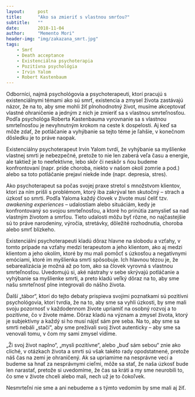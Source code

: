 ```yaml
---
layout:     post
title:      "Ako sa zmieriť s vlastnou smrťou?"
subtitle:   ""
date:       2018-11-04
author:     "Memento Mori"
header-img: "img/zakazana_smrt.jpg"
tags:
    - Smrť
    - Death acceptance 
    - Existenciálna psychoterapia
    - Pozitívna psychológia
    - Irvin Yalom
    - Robert Kastenbaum
---
```


Odborníci, najmä psychológovia a psychoterapeuti, ktorí pracujú s existenciálnymi témami ako sú smrť, existencia a zmysel života zastávajú názor, že na to, aby sme mohli žiť plnohodnotný život, musíme akceptovať vlastné ohraničenie a jedným z nich je zmieriť sa s vlastnou smrteľnosťou. Podľa psychológa Roberta Kastenbauma vyrovnanie sa s vlastnou smrteľnosťou je nevyhnutným krokom na ceste k dospelosti. Aj keď sa môže zdať, že potláčanie a vyhýbanie sa tejto téme je ľahšie, v konečnom dôsledku je to práve naopak. 

Existenciálny psychoterapeut Irvin Yalom tvrdí, že vyhýbanie sa myšlienke vlastnej smrti je nebezpečné, pretože to nie len zaberá veľa času a energie, ale taktiež je to neefektívne, lebo skôr či neskôr s ňou budeme konfrontovaní (napr. príde choroba, niekto v našom okolí zomrie a pod.) alebo sa toto potláčanie prejaví niekde inde (napr. depresia, stres). 

Ako psychoterapeut sa počas svojej praxe stretol s množstvom klientov, ktorí za ním prišli s problémom, ktorý iba zakrýval ten skutočný – strach a úzkosť so smrti. Podľa Yaloma každý človek v živote musí čeliť tzv. <em>awakening experiences</em> – udalostiam alebo situáciám, kedy je konfrontovaný so svojou smrteľnosťou, a ktoré ho prinútia zamyslieť sa nad vlastným životom a smrťou. Tieto udalosti môžu byť rôzne, no najčastejšie sú to práve narodeniny, výročia, stretávky, dôležité rozhodnutia, choroba alebo smrť blízkeho. 

Existenciálni psychoterapeuti kladú dôraz hlavne na slobodu a vzťahy, v tomto prípade na vzťahy medzi terapeutom a jeho klientom, ako aj medzi klientom a jeho okolím, ktoré by mu mali pomôcť s úzkosťou a negatívnymi emóciami, ktoré im myšlienka smrti spôsobuje. Ich hlavnou tézou je, že sebarealizácia je možná až po tom, ako sa človek vyrovná s vlastnou smrteľnosťou. Uvedomujú si, aké nástrahy v sebe skrývajú potláčanie a vyhýbanie sa myšlienke smrti, a preto kladú veľký dôraz na to, aby sme našu smrteľnosť plne integrovali do nášho života. 

Ďalší „tábor“, ktorí do tejto debaty prispieva svojimi poznatkami sú pozitívni psychológovia, ktorí tvrdia, že na to, aby sme sa vyhli úzkosti, by sme mali svoju pozornosť v každodennom živote upriamiť na osobný rozvoj a to pozitívne, čo v živote máme. Dôraz kladú na význam a zmysel života, ktorý je subjektívny a každý si ho musí nájsť sám pre seba. Na to, aby sme sa smrti nebáli „stačí“, aby sme prežívali svoj život autenticky – aby sme sa venovali tomu, v čom my sami zmysel vidíme. 

 „Ži svoj život naplno“, „mysli pozitívne“, alebo „buď sám sebou“ znie ako cliché, v otázkach života a smrti sú však takéto rady opodstatnené, pretože náš čas na zemi je ohraničený. Ak sa upriamime na nesprávne veci a budeme sa hnať za nesprávnymi cieľmi, môže sa stať, že naša úzkosť bude len narastať, pretože si uvedomíme, že čas sa kráti a my sme neurobili to, čo sme v živote chceli alebo mali, nech už je to čokoľvek. 
 
Nesmrteľní nie sme a ani nebudeme a s týmto vedomím by sme mali aj žiť. 





